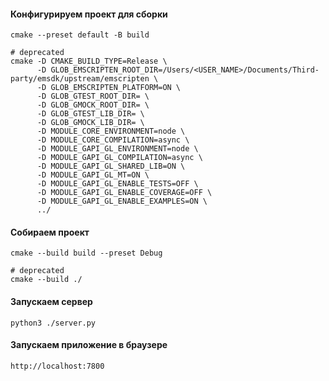#### Конфигурируем проект для сборки

```console
cmake --preset default -B build

# deprecated
cmake -D CMAKE_BUILD_TYPE=Release \
      -D GLOB_EMSCRIPTEN_ROOT_DIR=/Users/<USER_NAME>/Documents/Third-party/emsdk/upstream/emscripten \
      -D GLOB_EMSCRIPTEN_PLATFORM=ON \
      -D GLOB_GTEST_ROOT_DIR= \
      -D GLOB_GMOCK_ROOT_DIR= \
      -D GLOB_GTEST_LIB_DIR= \
      -D GLOB_GMOCK_LIB_DIR= \
      -D MODULE_CORE_ENVIRONMENT=node \
      -D MODULE_CORE_COMPILATION=async \
      -D MODULE_GAPI_GL_ENVIRONMENT=node \
      -D MODULE_GAPI_GL_COMPILATION=async \
      -D MODULE_GAPI_GL_SHARED_LIB=ON \
      -D MODULE_GAPI_GL_MT=ON \
      -D MODULE_GAPI_GL_ENABLE_TESTS=OFF \
      -D MODULE_GAPI_GL_ENABLE_COVERAGE=OFF \
      -D MODULE_GAPI_GL_ENABLE_EXAMPLES=ON \
      ../
```

#### Собираем проект

```console
cmake --build build --preset Debug

# deprecated
cmake --build ./
```

#### Запускаем сервер

```console
python3 ./server.py
```

#### Запускаем приложение в браузере

```console
http://localhost:7800
```
